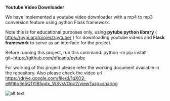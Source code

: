 **Youtube Video Downloader**

We have implemented a youtube video downloader with a mp4 to mp3 conversion feature using python Flask framework.

Note this is for educational purposes only, using **pytube python library** ( https://pypi.org/project/pytube/ ) for downloading youtube videos and **Flask framework** to serve as an interface for the project.

Before running this project, run this command: python -m pip install git+https://github.com/nficano/pytube

For working of this project please refer the working document available in the repository. 
Also please check the video url https://drive.google.com/file/d/1qXO2-eW16o3e5Q1YIB5pdx_WSvsVOpc2/view?usp=sharing

![alt text](http://url/to/img.png)

